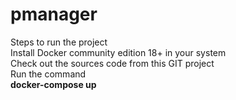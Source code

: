 # pmanager


Steps to run the project</br>
Install Docker community edition 18+ in your system</br>
Check out the sources code from this GIT project</br>
Run the command</br>
<b>docker-compose up</b></br>

